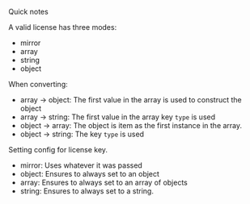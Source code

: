 Quick notes

A valid license has three modes:
  * mirror
  * array
  * string
  * object

When converting:
  * array -> object: The first value in the array is used to construct the object
  * array -> string: The first value in the array key `type` is used
  * object -> array: The object is item as the first instance in the array.
  * object -> string: The key `type` is used

Setting config for license key.

  * mirror: Uses whatever it was passed
  * object: Ensures to always set to an object
  * array: Ensures to always set to an array of objects
  * string: Ensures to always set to a string.
